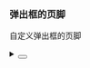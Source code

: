 ### 弹出框的页脚

自定义弹出框的页脚


<div class="cell-demo vp-raw">
  <yc-auto-complete
    :data="data"
    @search="handleSearch"
    :style="{ width: '360px' }"
    placeholder="please enter something">
    <template #footer>
      <div style="padding: 6px 0; text-align: center;">
        <yc-button>Click Me</yc-button>
      </div>
    </template>
  </yc-auto-complete>
</div>


<script setup>
import { ref } from 'vue';
const data = ref([]);
const handleSearch = (value) => {
  if (value) {
    data.value =  [...Array(5)].map((_, index) => `${value}-${index}`);
  } else {
    data.value =  [];
  }
};
</script>

<details>
<summary>
 <button class="code-btn"  >
    <icon-code />
 </button>
</summary>

```vue
<template>
  <yc-auto-complete
    :data="data"
    @search="handleSearch"
    :style="{ width: '360px' }"
    placeholder="please enter something">
    <template #footer>
      <div style="padding: 6px 0; text-align: center;">
        <yc-button>Click Me</yc-button>
      </div>
    </template>
  </yc-auto-complete>
</template>

<script setup>
import { ref } from 'vue';
const data = ref([]);
const handleSearch = (value) => {
  if (value) {
    data.value = [...Array(5)].map((_, index) => `${value}-${index}`);
  } else {
    data.value = [];
  }
};
</script>
```

</details>
